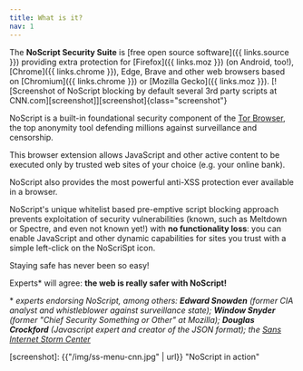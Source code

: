 ```yaml
---
title: What is it?
nav: 1
---
```


The __NoScript Security Suite__ is [free open source software]({{ links.source }}) providing extra protection for [Firefox]({{ links.moz }}) (on Android, too!), [Chrome]({{ links.chrome }}), Edge, Brave
and other web browsers based on [Chromium]({{ links.chrome }}) or [Mozilla Gecko]({{ links.moz }}).
[![Screenshot of NoScript blocking by default several 3rd party scripts at CNN.com][screenshot]][screenshot]{class="screenshot"}

NoScript is a built-in foundational security component of the [Tor Browser](https://torproject.org), the top anonymity tool defending millions against surveillance and censorship.

This browser extension allows JavaScript and other active content to be executed only by trusted web sites of your choice (e.g. your online bank).

NoScript also provides the most powerful anti-XSS protection ever available in a browser.

NoScript's unique whitelist based pre-emptive script blocking approach prevents exploitation of security vulnerabilities (known, such as Meltdown or Spectre, and even not known yet!) with __no functionality loss__:
you can enable JavaScript and other dynamic capabilities for sites you trust with a simple left-click on the NoScriSpt icon.

Staying safe has never been so easy!

Experts* will agree: __the web is really safer with NoScript!__

\* _experts endorsing NoScript, among others: __Edward Snowden__ (former CIA analyst and whistleblower against surveillance state); __Window Snyder__ (former "Chief Security Something or Other" at Mozilla); __Douglas Crockford__ (Javascript expert and creator of the JSON format); the [Sans Internet Storm Center](https://isc.sans.edu/)_


[screenshot]: {{"/img/ss-menu-cnn.jpg" | url}} "NoScript in action"